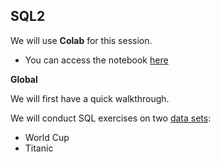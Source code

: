 ## SQL2
We will use **Colab** for this session.

- You can access the notebook [here](https://colab.research.google.com/github/michalis0/Business-Intelligence-and-Analytics/blob/master/week6%20-%20SQL2/SQL_Lab2.ipynb)

**Global**

We will first have a quick walkthrough.

We will conduct SQL exercises on two [data sets](https://github.com/michalis0/Business-Intelligence-and-Analytics/tree/master/week6%20-%20SQL2/data):

- World Cup
- Titanic

